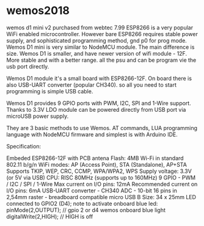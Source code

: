 # wemos2018
wemos d1 mini v2 purchased from webtec 7.99
ESP8266 is a very popular WiFi enabled microcontroller. However bare ESP8266 requires stable power supply, and sophisticated programming method, gnd p0 for prog mode. 
Wemos D1 mini is very similar to NodeMCU module. The main difference is size. Wemos D1 is smaller, and have newer version of wifi module - 12F. More stable and with a better range. all the psu and can be program vie the usb port directly.

Wemos D1 module it's a small board with ESP8266-12F. On board there is also USB-UART converter (popular CH340). so all you need to start programming is simple USB cable.

Wemos D1 provides 9 GPIO ports with PWM, I2C, SPI and 1-Wire support. Thanks to 3.3V LDO module can be powered directly from USB port via microUSB power supply.

They are 3 basic methods to use Wemos. AT commands, LUA programming language with NodeMCU firmware and simplest is with Arduino IDE.

Specification:

Embeded ESP8266-12F with PCB antena
Flash: 4MB
Wi-Fi in standard 802.11 b/g/n
WiFi modes: AP (Access Point), STA (Standalone), AP+STA
Supports TKIP, WEP, CRC, CCMP, WPA/WPA2, WPS
Supply voltage: 3.3V (or 5V via USB)
CPU: RISC 80MHz (supports up to 160MHz)
9 GPIO - PWM / I2C / SPI / 1-Wire
Max current on I/O pins: 12mA
Recommended current on I/O pins: 6mA
USB-UART converter - CH340
ADC - 10-bit
16 pins in 2,54mm raster - breadboard compatible
micro USB B
Size: 34 x 25mm
LED connected to GPIO2 (D4); 
note to activate onboard blue led:
 pinMode(2,OUTPUT); // gpio 2 or d4 wemos onboard blue light
 digitalWrite(2,HIGH); // HIGH is off
 
 
